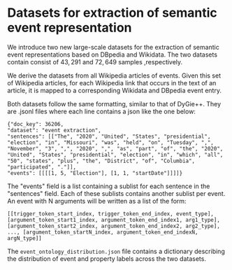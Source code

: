 # Datasets for extraction of semantic event representation

We introduce two new large-scale datasets for the extraction of semantic event representations based on DBpedia and Wikidata. The two datasets contain consist of $43,291$ and $72,649$ samples ,respectively.

We derive the datasets from all Wikipedia articles of events. Given this set of Wikipedia articles, for each Wikipedia link that occurs in the text of an article, it is mapped to a corresponding Wikidata and DBpedia event entry.   

Both datasets follow the same formatting, similar to that of DyGie++. They are .jsonl files where each line contains a json like the one below:
```
{"doc_key": 36206, 
"dataset": "event extraction", 
"sentences": [["The", "2020", "United", "States", "presidential", "election", "in", "Missouri", "was", "held", "on", "Tuesday", ",", "November", "3", ",", "2020", ",", "as", "part", "of", "the", "2020", "United", "States", "presidential", "election", "in", "which", "all", "50", "states", "plus", "the", "District", "of", "Columbia", "participated", "."]],
"events": [[[[1, 5, "Election"], [1, 1, "startDate"]]]]}
```
The "events" field is a list containing a sublist for each sentence in the "sentences" field. Each of these sublists contains another sublist per event.
An event with N arguments will be written as a list of the form:
  ```
[[trigger_token_start_index, trigger_token_end_index, event_type], 
[argument_token_start1_index, argument_token_end_index1, arg1_type], 
[argument_token_start2_index, argument_token_end_index2, arg2_type], 
..., [argument_token_startN_index, argument_token_end_indexN, argN_type]]
```


The   ```event_ontology_distribution.json``` file contains a dictionary describing the distribution of  event and property labels across the two datasets.

